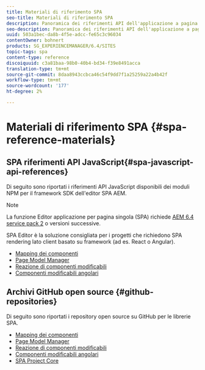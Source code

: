 ```yaml
---
title: Materiali di riferimento SPA
seo-title: Materiali di riferimento SPA
description: Panoramica dei riferimenti API dell'applicazione a pagina singola e dei repository dei codici sorgente
seo-description: Panoramica dei riferimenti API dell'applicazione a pagina singola e dei repository dei codici sorgente
uuid: 503a1bec-da8b-4f5e-adcc-fe65c3c96034
contentOwner: bohnert
products: SG_EXPERIENCEMANAGER/6.4/SITES
topic-tags: spa
content-type: reference
discoiquuid: c3a81baa-98b0-40b4-bd34-f39e8491acca
translation-type: tm+mt
source-git-commit: 8daa8943ccbca46c54f9dd7f1a25259a22a4b42f
workflow-type: tm+mt
source-wordcount: '177'
ht-degree: 2%

---
```



# Materiali di riferimento SPA {#spa-reference-materials}

## SPA riferimenti API JavaScript{#spa-javascript-api-references}

Di seguito sono riportati i riferimenti API JavaScript disponibili dei moduli NPM per il framework SDK dell&#39;editor SPA AEM.

>[!NOTE]
>La funzione Editor applicazione per pagina singola (SPA) richiede [AEM 6.4 service pack 2](https://helpx.adobe.com/it/experience-manager/6-4/release-notes/sp-release-notes.html) o versioni successive.
>
>SPA Editor è la soluzione consigliata per i progetti che richiedono SPA rendering lato client basato su framework (ad es. React o Angular).

* [Mapping dei componenti](https://www.npmjs.com/package/@adobe/aem-spa-component-mapping)
* [Page Model Manager](https://www.npmjs.com/package/@adobe/aem-spa-page-model-manager)
* [Reazione di componenti modificabili](https://www.npmjs.com/package/@adobe/aem-react-editable-components)
* [Componenti modificabili angolari](https://www.npmjs.com/package/@adobe/aem-angular-editable-components)

## Archivi GitHub open source {#github-repositories}

Di seguito sono riportati i repository open source su GitHub per le librerie SPA.

* [Mapping dei componenti](https://github.com/adobe/aem-spa-component-mapping)
* [Page Model Manager](https://github.com/adobe/aem-spa-page-model-manager)
* [Reazione di componenti modificabili](https://github.com/adobe/aem-react-editable-components)
* [Componenti modificabili angolari](https://github.com/adobe/aem-angular-editable-components)
* [SPA Project Core](https://github.com/adobe/aem-spa-project-core)
